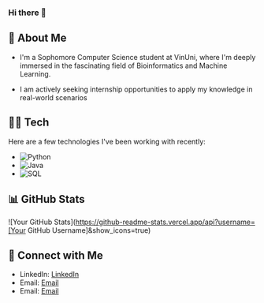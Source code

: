 ### Hi there 👋

<!--
**Haiiiiii/Haiiiiii** is a ✨ _special_ ✨ repository because its `README.md` (this file) appears on your GitHub profile.

Here are some ideas to get you started:

- 🔭 I’m currently working on ...
- 🌱 I’m currently learning ...
- 👯 I’m looking to collaborate on ...
- 🤔 I’m looking for help with ...
- 💬 Ask me about ...
- 📫 How to reach me: ...
- 😄 Pronouns: ...
- ⚡ Fun fact: ...
-->
## 🌱 About Me

- I'm a Sophomore Computer Science student at VinUni, where I'm deeply immersed in the fascinating field of Bioinformatics and Machine Learning.
  
- I am actively seeking internship opportunities to apply my knowledge in real-world scenarios

## 👨‍💻 Tech
Here are a few technologies I've been working with recently:

- ![Python](https://img.shields.io/badge/-Python-3776AB?style=flat-square&logo=Python)
- ![Java](https://img.shields.io/badge/-Java-007396?style=flat-square&logo=Java&logoColor=white)
- ![SQL](https://img.shields.io/badge/-SQL-4479A1?style=flat-square&logo=MySQL)

## 📊 GitHub Stats
![Your GitHub Stats](https://github-readme-stats.vercel.app/api?username=[Your GitHub Username]&show_icons=true)

## 🤝 Connect with Me
- LinkedIn: [LinkedIn]([https://www.linkedin.com/in/yourusername](https://www.linkedin.com/in/tranlehai03/))
- Email: [Email](mailto:haitranle.contact@gmail.com)
- Email: [Email](mailto:21hai.tl@vinuni.edu.vn)
